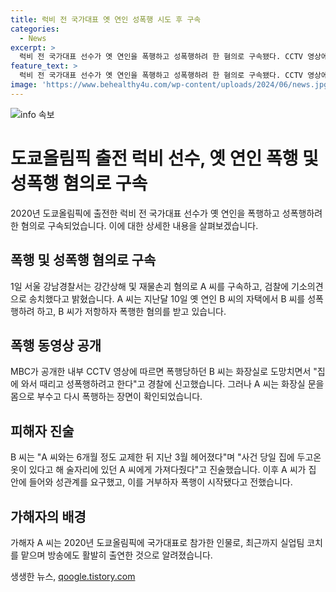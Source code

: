 ```yaml
---
title: 럭비 전 국가대표 옛 연인 성폭행 시도 후 구속
categories:
  - News
excerpt: >
  럭비 전 국가대표 선수가 옛 연인을 폭행하고 성폭행하려 한 혐의로 구속됐다. CCTV 영상에 따르면 A 씨는 B 씨를 화장실로 쫓아가 성폭행을 시도하고, 폭행한 뒤 집 밖으로 쫓아낸 후 문자를 보냈다. 이에 B 씨는 안면 피하출혈과 뇌진탕 등을 입고 있으며, A 씨는 도쿄올림픽 출전 경력과 방송 출연으로 알려져 있다. A 씨는 지난달 25일에 기소 의견으로 검찰에 송치됐다.
feature_text: >
  럭비 전 국가대표 선수가 옛 연인을 폭행하고 성폭행하려 한 혐의로 구속됐다. CCTV 영상에 따르면 A 씨는 B 씨를 화장실로 쫓아가 성폭행을 시도하고, 폭행한 뒤 집 밖으로 쫓아낸 후 문자를 보냈다. 이에 B 씨는 안면 피하출혈과 뇌진탕 등을 입고 있으며, A 씨는 도쿄올림픽 출전 경력과 방송 출연으로 알려져 있다. A 씨는 지난달 25일에 기소 의견으로 검찰에 송치됐다.
image: 'https://www.behealthy4u.com/wp-content/uploads/2024/06/news.jpg'
---
```


<p><img src="https://www.behealthy4u.com/wp-content/uploads/2024/06/news.jpg" alt="info 속보" /></p>

<h1 data-ke-size="size26">도쿄올림픽 출전 럭비 선수, 옛 연인 폭행 및 성폭행 혐의로 구속</h1>

<p data-ke-size="size16">2020년 도쿄올림픽에 출전한 럭비 전 국가대표 선수가 옛 연인을 폭행하고 성폭행하려 한 혐의로 구속되었습니다. 이에 대한 상세한 내용을 살펴보겠습니다.</p>

<h2 data-ke-size="size26">폭행 및 성폭행 혐의로 구속</h2>

<p data-ke-size="size16">1일 서울 강남경찰서는 강간상해 및 재물손괴 혐의로 A 씨를 구속하고, 검찰에 기소의견으로 송치했다고 밝혔습니다. A 씨는 지난달 10일 옛 연인 B 씨의 자택에서 B 씨를 성폭행하려 하고, B 씨가 저항하자 폭행한 혐의를 받고 있습니다.</p>

<h2 data-ke-size="size26">폭행 동영상 공개</h2>

<p data-ke-size="size16">MBC가 공개한 내부 CCTV 영상에 따르면 폭행당하던 B 씨는 화장실로 도망치면서 "집에 와서 때리고 성폭행하려고 한다"고 경찰에 신고했습니다. 그러나 A 씨는 화장실 문을 몸으로 부수고 다시 폭행하는 장면이 확인되었습니다.</p>

<h2 data-ke-size="size26">피해자 진술</h2>

<p data-ke-size="size16">B 씨는 "A 씨와는 6개월 정도 교제한 뒤 지난 3월 헤어졌다"며 "사건 당일 집에 두고온 옷이 있다고 해 술자리에 있던 A 씨에게 가져다줬다"고 진술했습니다. 이후 A 씨가 집 안에 들어와 성관계를 요구했고, 이를 거부하자 폭행이 시작됐다고 전했습니다.</p>

<h2 data-ke-size="size26">가해자의 배경</h2>

<p data-ke-size="size16">가해자 A 씨는 2020년 도쿄올림픽에 국가대표로 참가한 인물로, 최근까지 실업팀 코치를 맡으며 방송에도 활발히 출연한 것으로 알려졌습니다.</p>
생생한 뉴스, <a href="https://qoogle.tistory.com" rel="dofollow">qoogle.tistory.com</a>


